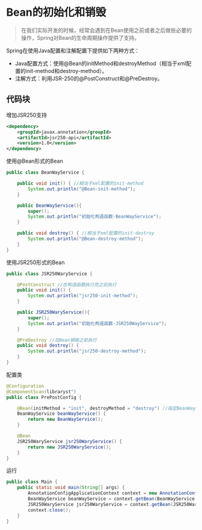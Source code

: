 # Bean的初始化和销毁
>在我们实际开发的时候，经常会遇到在Bean使用之前或者之后做些必要的操作，Spring对Bean的生命周期操作提供了支持。

Spring在使用Java配置和注解配置下提供如下两种方式：
- Java配置方式：使用@Bean的initMethod和destroyMethod（相当于xml配置的init-method和destroy-method）。
- 注解方式：利用JSR-250的@PostConstruct和@PreDestroy。

## 代码块
增加JSR250支持
```xml
<dependency>
    <groupId>javax.annotation</groupId>
    <artifactId>jsr250-api</artifactId>
    <version>1.0</version>
</dependency>
```
使用@Bean形式的Bean
```java
public class BeanWayService {

    public void init() { //相当于xml配置的init-method
        System.out.println("@Bean-init-method");
    }

    public BeanWayService(){
        super();
        System.out.println("初始化构造函数-BeanWayService");
    }

    public void destroy() { //相当于xml配置的init-destroy
        System.out.println("@Bean-destroy-method");
    }
}
```
使用JSR250形式的Bean
```java
public class JSR250WaryService {

    @PostConstruct //在构造函数执行完之后执行
    public void init() {
        System.out.println("jsr250-init-method");
    }

    public JSR250WaryService(){
        super();
        System.out.println("初始化构造函数-JSR250WayService");
    }

    @PreDestroy //在Bean销毁之前执行
    public void destroy() {
        System.out.println("jsr250-destroy-method");
    }
}
```
配置类
```java
@Configuration
@ComponentScan(libraryst")
public class PrePostConfig {

    @Bean(initMethod = "init", destroyMethod = "destroy") //指定BeanWayService类的init和destroy方法在构造之后、Bean销毁之前执行
    BeanWayService beanWayService() {
        return new BeanWayService();
    }

    @Bean
    JSR250WaryService jsr250WaryService() {
        return new JSR250WaryService();
    }
}
```
运行
```java
public class Main {
    public static void main(String[] args) {
        AnnotationConfigApplicationContext context = new AnnotationConfigApplicationContext(PrePostConfig.class);
        BeanWayService beanWayService = context.getBean(BeanWayService.class);
        JSR250WaryService jsr250WaryService = context.getBean(JSR250WaryService.class);
        context.close();
    }
}
```